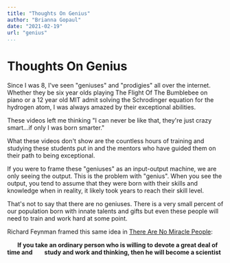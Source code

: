 ```yaml
---
title: "Thoughts On Genius"
author: "Brianna Gopaul"
date: "2021-02-19"
url: "genius"
...
```


# Thoughts On Genius

Since I was 8, I've seen "geniuses" and "prodigies" all over the internet. Whether they be six year olds playing The Flight Of The Bumblebee on piano or a 12 year old MIT admit solving the Schrodinger equation for the hydrogen atom, I was always amazed by their exceptional abilities.

These videos left me thinking "I can never be like that, they're just crazy smart...if only I was born smarter."

What these videos don't show are the countless hours of training and studying these students put in and the mentors who have guided them on their path to being exceptional. 

If you were to frame these "geniuses" as an input-output machine, we are only seeing the output. This is the problem with "genius". When you see the output, you tend to assume that they were born with their skills and knowledge when in reality, it likely took years to reach their skill level. 

That's not to say that there are no geniuses. There is a very small percent of our population born with innate talents and gifts but even these people will need to train and work hard at some point. 

Richard Feynman framed this same idea in [There Are No Miracle People](https://www.youtube.com/watch?v=IIDLcaQVMqw): 

&nbsp;&nbsp;&nbsp;&nbsp;&nbsp;&nbsp;**If you take an ordinary person who is willing to devote a great deal of time and** 
&nbsp;&nbsp;&nbsp;&nbsp;&nbsp;&nbsp;**study and work and thinking, then he will become a scientist** 






